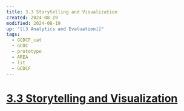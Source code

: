 ```yaml
---
title: 3.3 Storytelling and Visualization
created: 2024-08-19
modified: 2024-08-19
up: "[[3 Analytics and Evaluation]]"
tags:
  - GCDCF_cat
  - GCDC
  - prototype
  - AREA
  - lit
  - GCDCF
---
```

# [3.3 Storytelling and Visualization](3.3%20Storytelling%20and%20Visualization.md)
